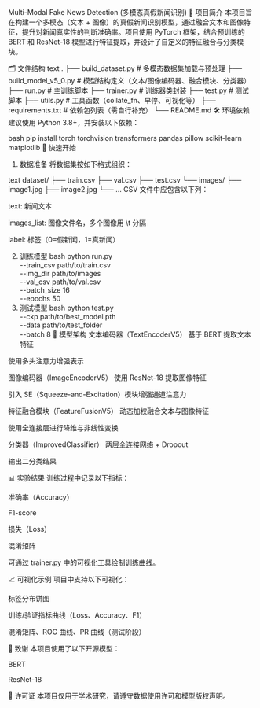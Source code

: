 Multi-Modal Fake News Detection (多模态真假新闻识别)
📌 项目简介
本项目旨在构建一个多模态（文本 + 图像）的真假新闻识别模型，通过融合文本和图像特征，提升对新闻真实性的判断准确率。项目使用 PyTorch 框架，结合预训练的 BERT 和 ResNet-18 模型进行特征提取，并设计了自定义的特征融合与分类模块。

🗂️ 文件结构
text
.
├── build_dataset.py          # 多模态数据集加载与预处理
├── build_model_v5_0.py      # 模型结构定义（文本/图像编码器、融合模块、分类器）
├── run.py                   # 主训练脚本
├── trainer.py               # 训练器类封装
├── test.py                  # 测试脚本
├── utils.py                 # 工具函数（collate_fn、早停、可视化等）
├── requirements.txt         # 依赖包列表（需自行补充）
└── README.md
🛠️ 环境依赖
建议使用 Python 3.8+，并安装以下依赖：

bash
pip install torch torchvision transformers pandas pillow scikit-learn matplotlib
🚀 快速开始
1. 数据准备
将数据集按如下格式组织：

text
dataset/
├── train.csv
├── val.csv
├── test.csv
└── images/
    ├── image1.jpg
    ├── image2.jpg
    └── ...
CSV 文件中应包含以下列：

text: 新闻文本

images_list: 图像文件名，多个图像用 \t 分隔

label: 标签（0=假新闻，1=真新闻）

2. 训练模型
bash
python run.py \
  --train_csv path/to/train.csv \
  --img_dir path/to/images \
  --val_csv path/to/val.csv \
  --batch_size 16 \
  --epochs 50
3. 测试模型
bash
python test.py \
  --ckp path/to/best_model.pth \
  --data path/to/test_folder \
  --batch 8
🧠 模型架构
文本编码器（TextEncoderV5）
基于 BERT 提取文本特征

使用多头注意力增强表示

图像编码器（ImageEncoderV5）
使用 ResNet-18 提取图像特征

引入 SE（Squeeze-and-Excitation）模块增强通道注意力

特征融合模块（FeatureFusionV5）
动态加权融合文本与图像特征

使用全连接层进行降维与非线性变换

分类器（ImprovedClassifier）
两层全连接网络 + Dropout

输出二分类结果

📊 实验结果
训练过程中记录以下指标：

准确率（Accuracy）

F1-score

损失（Loss）

混淆矩阵

可通过 trainer.py 中的可视化工具绘制训练曲线。

📈 可视化示例
项目中支持以下可视化：

标签分布饼图

训练/验证指标曲线（Loss、Accuracy、F1）

混淆矩阵、ROC 曲线、PR 曲线（测试阶段）

🙌 致谢
本项目使用了以下开源模型：

BERT

ResNet-18

📜 许可证
本项目仅用于学术研究，请遵守数据使用许可和模型版权声明。
